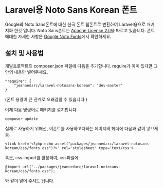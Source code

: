 # Laravel용 Noto Sans Korean 폰트

Google의 Noto Sans폰트에 대한 한국 폰트 웹폰트로 변환하여 Laravel용으로 패키지화 한것 입니다.
Noto Sans폰트는 [Apache License 2.0](http://www.apache.org/licenses/LICENSE-2.0.html)을 따르고 있습니다.
폰트에대한 자세한 사항은 [Google Noto Fonts](https://www.google.com/get/noto/)에서 확인하세요.

## 설치 및 사용법

개발프로젝트의 composer.json 파일에 다음을 추가합니다.
require가 이미 있다면 그안의 내용만 넣어주세요.

    "require": {
        "jeannedarc/laravel-notosans-korean": "dev-master"
    }
(폰트 용량이 큰 관계로 오래걸릴 수 있습니다.)

이제 다음 명령어로 패키지를 설치합니다.

    composer update

실제로 사용하기 위해선, 이폰트를 사용하고자하는 페이지의 헤더에 다음과 같이 넣으세요.

    <link href='<?php echo asset("packages/jeannedarc/laravel-notosans-korean/css/fonts.css")?>' rel='stylesheet' type='text/css'>

혹은, css import를 활용하여, css파일에

    @import url("../packages/jeannedarc/laravel-notosans-korean/css/fonts.css");

와 같이 넣어 주셔도 됩니다.